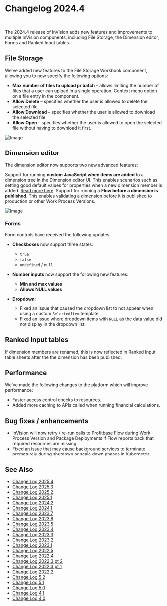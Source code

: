 # Changelog 2024.4

<br/>

The 2024.4 release of InVision adds new features and improvements to multiple InVision components, including File Storage, the Dimension editor, Forms and Ranked Input tables.

## File Storage

We’ve added new features to the File Storage Workbook component, allowing you to now specify the following options:

- **Max number of files to upload pr batch** – allows limiting the number of files that a user can upload in a single operation.
Context menu option on a file entry in the component.
- **Allow Delete** – specifies whether the user is allowed to delete the selected file.
- **Allow Download** – specifies whether the user is allowed to download the selected file.
- **Allow Open** – specifies whether the user is allowed to open the selected file without having to download it first.

![Image](https://profitbasedocs.blob.core.windows.net/flowimages/changeLogInv24_4_1.png)

## Dimension editor
The dimension editor now supports two new advanced features:

Support for running **custom JavaScript when items are added** to a dimension tree in the Dimension editor UI. This enables scenarios such as setting good default values for properties when a new dimension member is added. [Read more here](../docs/dimensions/howto/set-default-data-for-new-dimension-members.md).
Support for running a **Flow before a dimension is published**. This enables validating a dimension before it is published to production or other Work Process Versions.

![Image](https://profitbasedocs.blob.core.windows.net/flowimages/changeLogInv24_4_2.png)

### Forms

Form controls have received the following updates:

- **Checkboxes** now support three states:
  - `true`
  - `false`
  - `undefined` / `null`


- **Number inputs** now support the following new features:
  - **Min and max values**
  - **Allows NULL values**


- **Dropdown**:
  - Fixed an issue that caused the dropdown list to not appear when using a custom `SelectedItem` template.
  - Fixed an issue where dropdown items with `NULL` as the data value did not display in the dropdown list.


## Ranked Input tables

If dimension members are renamed, this is now reflected in Ranked Input table sheets after the the dimension has been published.

## Performance
We’ve made the following changes to the platform which will improve performance:

- Faster access control checks to resources.
- Added more caching to APIs called when running financial calculations.



## Bug fixes / enhancements

- InVision will now retry / re-run calls to Profitbase Flow during Work Process Version and Package Deployments if Flow reports back that required resources are missing.
- Fixed an issue that may cause background services to terminate prematurely during shutdown or scale down phases in Kubernetes.

## See Also

- [Change Log 2025.4](changelog25_4.md)
- [Change Log 2025.3](changelog25_3.md)
- [Change Log 2025.2](changelog25_2.md)
- [Change Log 2025.1](changelog25_1.md)
- [Change Log 2024.2](changelog24_2.md)
- [Change Log 2024.1](changelog24_1.md)
- [Change Log 2023.7](changelog23_7.md)
- [Change Log 2023.6](changelog23_6.md)
- [Change Log 2023.5](changelog23_5.md)
- [Change Log 2023.4](changelog23_4.md)
- [Change Log 2023.3](changelog23_3.md)
- [Change Log 2023.2](changelog23_2.md)
- [Change Log 2023.1](changelog23_1.md)
- [Change Log 2022.5](changelog22_5.md)
- [Change Log 2022.4](changelog22_4.md)
- [Change Log 2022.3 pt 2](changelog22_3_2.md)
- [Change Log 2022.3 pt 1](changelog22_3_1.md)
- [Change Log 2022.2](changelog22_2.md)
- [Change Log 5.2](changelog52.md)
- [Change Log 5.1](changelog51.md)
- [Change Log 5.0](changelog5.md)
- [Change Log 4.1](changelog41.md)
- [Change Log 4.0](changelog40.md)
